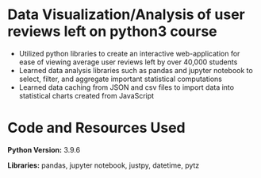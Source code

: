 # Data Visualization/Analysis of user reviews left on python3 course 
* Utilized python libraries to create an interactive web-application for ease of viewing average user reviews left by over 40,000 students
* Learned data analysis libraries such as pandas and jupyter notebook to select, filter, and aggregate important statistical computations
* Learned data caching from JSON and csv files to import data into statistical charts created from JavaScript

# Code and Resources Used
**Python Version:** 3.9.6

**Libraries:** pandas, jupyter notebook, justpy, datetime, pytz 
